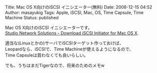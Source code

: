 Title: Mac OS X向けのiSCSI イニシエーター(無料)
Date: 2008-12-15 04:52
Author: masayukig
Tags: Apple, iSCSI, Mac, OS, Time Capsule, Time Machine
Status: published

Mac OS X向けのiSCSI イニシエーターです。  
[Studio Network Solutions - Download iSCSI Initiator for Mac OS
X](http://www.studionetworksolutions.com/products/product_detail.php?pi=11).

適当な(Linuxとかの)サーバでiSCSIターゲット作っておけば、  
Leopardなら、iSCSIで、Time Machineが使えるようになるので、  
Time Capsuleは買わなくても良いらしい。

でも、うちはまだTigerなので、将来のためのメモw
